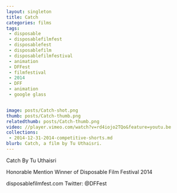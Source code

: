 ```yaml
---
layout: singleton
title: Catch
categories: films
tags:
 - disposable
 - disposablefilmfest
 - disposablefest
 - disposablefilm
 - disposablefilmfestival
 - animation
 - DFFest
 - filmfestival
 - 2014
 - DFF
 - animation
 - google glass


image: posts/Catch-shot.png
thumb: posts/Catch-thumb.png
relatedthumb: posts/Catch-thumb.png
video: //player.vimeo.com/watch?v=rd4iojo2TQo&feature=youtu.be
collections:
 - 2014-12-31-2014-competitive-shorts.md
blurb: Catch, a film by Tu Uthaisri.
---
```


Catch
By Tu Uthaisri

Honorable Mention Winner of Disposable Film Festival 2014

disposablefilmfest.com
Twitter: @DFFest
